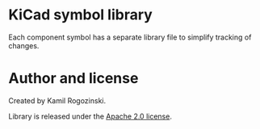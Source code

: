 # KiCad symbol library
Each component symbol has a separate library file to simplify tracking of changes.

# Author and license
Created by Kamil Rogozinski.

Library is released under the [Apache 2.0 license](http://www.apache.org/licenses/LICENSE-2.0.html).